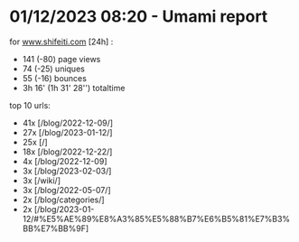 # 01/12/2023 08:20 - Umami report
for www.shifeiti.com [24h] :

 - 141 (-80) page views
 - 74 (-25) uniques
 - 55 (-16) bounces
 - 3h 16'  (1h 31' 28'') totaltime


top 10 urls:
 - 41x [/blog/2022-12-09/]
 - 27x [/blog/2023-01-12/]
 - 25x [/]
 - 18x [/blog/2022-12-22/]
 - 4x [/blog/2022-12-09]
 - 3x [/blog/2023-02-03/]
 - 3x [/wiki/]
 - 3x [/blog/2022-05-07/]
 - 2x [/blog/categories/]
 - 2x [/blog/2023-01-12/#%E5%AE%89%E8%A3%85%E5%88%B7%E6%B5%81%E7%B3%BB%E7%BB%9F]


